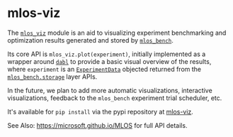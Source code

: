 # mlos-viz

The [`mlos_viz`](./) module is an aid to visualizing experiment benchmarking and optimization results generated and stored by [`mlos_bench`](../mlos_bench/).

Its core API is `mlos_viz.plot(experiment)`, initially implemented as a wrapper around [`dabl`](https://github.com/dabl/dabl) to provide a basic visual overview of the results, where `experiment` is an [`ExperimentData`](../mlos_bench/mlos_bench/storage/base_experiment_data.py) objected returned from the [`mlos_bench.storage`](../mlos_bench/mlos_bench/storage/) layer APIs.

In the future, we plan to add more automatic visualizations, interactive visualizations, feedback to the `mlos_bench` experiment trial scheduler, etc.

It's available for `pip install` via the pypi repository at [mlos-viz](https://pypi.org/project/mlos-viz/).

See Also: <https://microsoft.github.io/MLOS> for full API details.
